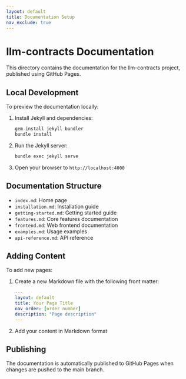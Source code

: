 ```yaml
---
layout: default
title: Documentation Setup
nav_exclude: true
---
```


# llm-contracts Documentation

This directory contains the documentation for the llm-contracts project, published using GitHub Pages.

## Local Development

To preview the documentation locally:

1. Install Jekyll and dependencies:
   ```bash
   gem install jekyll bundler
   bundle install
   ```

2. Run the Jekyll server:
   ```bash
   bundle exec jekyll serve
   ```

3. Open your browser to `http://localhost:4000`

## Documentation Structure

- `index.md`: Home page
- `installation.md`: Installation guide
- `getting-started.md`: Getting started guide
- `features.md`: Core features documentation
- `frontend.md`: Web frontend documentation
- `examples.md`: Usage examples
- `api-reference.md`: API reference

## Adding Content

To add new pages:

1. Create a new Markdown file with the following front matter:
   ```yaml
   ---
   layout: default
   title: Your Page Title
   nav_order: [order number]
   description: "Page description"
   ---
   ```

2. Add your content in Markdown format

## Publishing

The documentation is automatically published to GitHub Pages when changes are pushed to the main branch. 